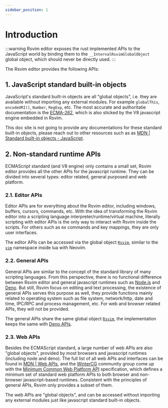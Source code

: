 ```yaml
---
sidebar_position: 1
---
```


# Introduction

:::warning
Rsvim editor exposes the rust implemented APIs to the JavaScript world by binding them to the `__InternalRsvimGlobalObject` global object, which should never be directly used.
:::

The Rsvim editor provides the following APIs:

## 1. JavaScript standard built-in objects

JavaScript's standard built-in objects are all "global objects", i.e. they are available without importing any external modules. For example `globalThis`, `encodeURI()`, `Number`, `RegExp`, etc. The most accurate and authoritatie documentation is the [ECMA-262](https://ecma-international.org/publications-and-standards/standards/ecma-262/), which is also sticked by the V8 javascript engine embedded in Rsvim.

This doc site is not going to provide any documentations for these standard built-in objects, please reach out to other resources such as as [MDN | Standard built-in objects - JavaScript](https://developer.mozilla.org/en-US/docs/Web/JavaScript/Reference/Global_Objects).

## 2. Non-standard runtime APIs

ECMAScript standard (and V8 engine) only contains a small set, Rsvim editor provides all the other APIs for the javascript runtime. They can be divided into several types: editor related, general purposed and web platform.

### 2.1. Editor APIs

Editor APIs are for everything about the Rsvim editor, including windows, buffers, cursors, commands, etc. With the idea of transforming the Rsvim editor into a scripting language interpreter/runtime/virtual machine, literally scripting with editor APIs is the only way to interact with Rsvim inside the scripts. For others such as ex commands and key mappings, they are only user interfaces.

The editor APIs can be accessed via the global object [`Rsvim`](rsvim/classes/Rsvim), similar to the [`vim`](https://neovim.io/doc/user/lua.html#Lua) namespace inside lua with Neovim.

### 2.2. General APIs

General APIs are similar to the concept of the standard library of many scripting languages. From this perspective, there is no functional difference between Rsvim editor and general javascript runtimes such as [Node.js](https://nodejs.org/) and [Deno](https://deno.com/). But still, Rsvim focus on editing and text processing, the existence of general APIs serves this purpose as well, they provide functions mainly related to operating system such as file system, network/http, date and time, IPC/RPC and process management, etc. For web and browser related APIs, they will not be provided.

The general APIs share the same global object [`Rsvim`](rsvim/classes/Rsvim), the implementation keeps the same with [Deno APIs](https://docs.deno.com/api/deno/).

### 2.3. Web APIs

Besides the ECMAScript standard, a large number of web APIs are also "global objects", provided by most browsers and javascript runtimes (including node and deno). The full list of all web APIs and interfaces can be found in [MDN | Web APIs](https://developer.mozilla.org/en-US/docs/Web/API), and the [WinterCG](https://wintercg.org/) community group come up with the [Minimum Common Web Platform API](https://common-min-api.proposal.wintercg.org/) specification, which defines a minimum set of standard web platform APIs to both browser and non-browser javascript-based runtimes. Consistent with the principles of general APIs, Rsvim only provides a subset of them.

The web APIs are "global objects", and can be accessed without importing any external modules just like javascript standard built-in objects.
